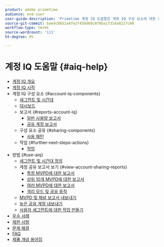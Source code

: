 ```yaml
---
product: adobe primetime
audience: end-user
user-guide-description: 'Primetime 계정 IQ 도움말은 계정 IQ 구성 요소에 대한 정보를 제공하고 다양한 구성 요소를 사용하기 위해 사용자 여정을 안내합니다. '
source-git-commit: 6ae9c8651a47e2f458d69c078ba1f314a0227c00
workflow-type: tm+mt
source-wordcount: '111'
ht-degree: 0%

---
```


# 계정 IQ 도움말 {#aiq-help}

+ [계정 IQ 개요](/help/AccountIQ/home.md)
+ [계정 IQ 시작](/help/AccountIQ/get-started.md)
+ 계정 IQ 구성 요소 {#account-iq-components}
   + [세그먼트 및 시간대](/help/AccountIQ/segments-timeframe.md)
   + [대시보드](/help/AccountIQ/dashboard.md)
   + 보고서 {#reports-account-iq}
      + [일반 사용량 보고서](/help/AccountIQ/general-usage-reports.md)
      + [공유 계정 보고서](/help/AccountIQ/shared-acc-reports.md)
   + 구성 요소 공유 {#sharing-components}
      + [사용 패턴](/help/AccountIQ/usage-patterns.md)
   + 작업 {#further-next-steps-actions}
      + [작업](/help/AccountIQ/operations.md)
+ 방법 {#use-aiq}
   + [세그먼트 및 시간대 정의](/help/AccountIQ/howto-select-segment-timeframe.md)
   + 계정 공유 보고서 보기 {#view-account-sharing-reports}
      + [특정 MVPD에 대한 보고서](/help/AccountIQ/reports-for-specific-mvpds.md)
      + [상위 10개 MVPD에 대한 보고서](/help/AccountIQ/top-10-mvpd-reports.md)
      + [여러 MVPD에 대한 보고서](viewrep-multiple-mvpd-channel.md)
      + [격리 모드 및 공유 동작](/help/AccountIQ/isolation-mode.md)
   + [MVPD 및 채널 보고서 내보내기](/help/AccountIQ/export-segment-metrics.md)
   + [높은 공유 계정 내보내기](/help/AccountIQ/export-acc-information.md)
   + [사용자 세그먼트에 대한 작업 만들기](/help/AccountIQ/operation-affecting-user-segment.md)
+ [우수 사례](/help/AccountIQ/best-practices.md)
+ [제한 사항](/help/AccountIQ/limitations.md)
+ [문제 해결](/help/AccountIQ/troubleshoot.md)
+ [FAQ](/help/AccountIQ/faq.md)
+ [제품 개념 용어집](/help/AccountIQ/product-concepts.md)